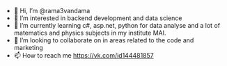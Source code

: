 - 👋 Hi, I’m @rama3vandama
- 👀 I’m interested in backend development and data science
- 🌱 I’m currently learning c#, asp.net, python for data analyse and a lot of matematics and physics subjects in my institute MAI.
- 💞️ I’m looking to collaborate on in areas related to the code and marketing
- 📫 How to reach me  https://vk.com/id144481857

<!---
rama3vandama/rama3vandama is a ✨ special ✨ repository because its `README.md` (this file) appears on your GitHub profile.
You can click the Preview link to take a look at your changes.
--->
